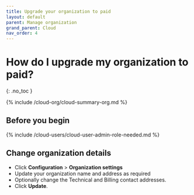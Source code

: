 ```yaml
---
title: Upgrade your organization to paid
layout: default
parent: Manage organization
grand_parent: Cloud
nav_order: 4
---
```


# How do I upgrade my organization to paid?

{: .no_toc }

{% include /cloud-org/cloud-summary-org.md %}

## Before you begin

{% include /cloud-users/cloud-user-admin-role-needed.md %}

## Change organization details

- Click **Configuration** > **Organization settings**
- Update your organization name and address as required
- Optionally change the Technical and Billing contact addresses.
- Click **Update**.
